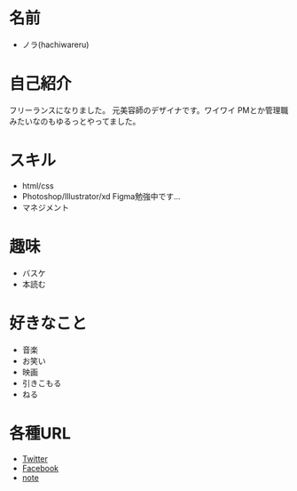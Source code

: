 # 名前
 * ノラ(hachiwareru)

# 自己紹介

フリーランスになりました。
元美容師のデザイナです。ワイワイ
PMとか管理職みたいなのもゆるっとやってました。

# スキル
 * html/css
 * Photoshop/Illustrator/xd
 Figma勉強中です...
 * マネジメント


# 趣味
 * バスケ
 * 本読む

# 好きなこと
  * 音楽
  * お笑い
  * 映画
  * 引きこもる
  * ねる

# 各種URL
 * [Twitter](https://twitter.com/chups_coke)
 * [Facebook](https://www.facebook.com/risa.suenaga.940)
 * [note](https://note.mu/hachiware_ru)
